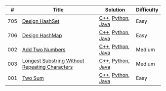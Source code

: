 
| # | Title | Solution | Difficulty |
|---| ----- | -------- | ---- |
|705|[Design HashSet](https://leetcode.com/problems/design-hashset)|[C++](./algorithms/cpp/_705_DesignHashSet/Solutions.cpp), [Python](./algorithms/python/_705_DesignHashSet/Solutions.py), [Java](./algorithms/java/src/_705_DesignHashSet/Solutions.java)|Easy|
|706|[Design HashMap](https://leetcode.com/problems/design-hashmap)|[C++](./algorithms/cpp/_706_DesignHashMap/Solutions.cpp), [Python](./algorithms/python/_706_DesignHashMap/Solutions.py), [Java](./algorithms/java/src/_706_DesignHashMap/Solutions.java)|Easy|
|002|[Add Two Numbers](https://leetcode.com/problems/add-two-numbers)|[C++](./algorithms/cpp/_002_AddTwoNumbers/Solutions.cpp), [Python](./algorithms/python/_002_AddTwoNumbers/Solutions.py), [Java](./algorithms/java/src/_002_AddTwoNumbers/Solutions.java)|Medium|
|003|[Longest Substring Without Repeating Characters](https://leetcode.com/problems/longest-substring-without-repeating-characters)|[C++](./algorithms/cpp/_003_LongestSubstringWithoutRepeatingCharacters/Solutions.cpp), [Python](./algorithms/python/_003_LongestSubstringWithoutRepeatingCharacters/Solutions.py), [Java](./algorithms/java/src/_003_LongestSubstringWithoutRepeatingCharacters/Solutions.java)|Medium|
|001|[Two Sum](https://leetcode.com/problems/two-sum)|[C++](./algorithms/cpp/_001_TwoSum/Solutions.cpp), [Python](./algorithms/python/_001_TwoSum/Solutions.py), [Java](./algorithms/java/src/_001_TwoSum/Solutions.java)|Easy|

